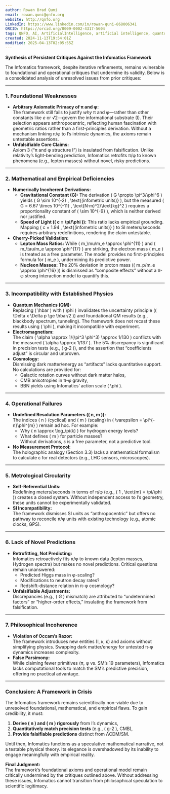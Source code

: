 ```yaml
---
author: Rowan Brad Quni
email: rowan.quni@qnfo.org
website: http://qnfo.org
LinkedIn: https://www.linkedin.com/in/rowan-quni-868006341
ORCID: https://orcid.org/0009-0002-4317-5604
tags: QNFO, AI, ArtificialIntelligence, artificial intelligence, quantum, physics, science, Einstein, QuantumMechanics, quantum mechanics, QuantumComputing, quantum computing, information, InformationTheory, information theory, InformationalUniverse, informational universe, informational universe hypothesis, IUH
created: 2024-11-13T19:54:01Z
modified: 2025-04-13T02:05:55Z
---
```

**Synthesis of Persistent Critiques Against the Infomatics Framework**  

The Infomatics framework, despite iterative refinements, remains vulnerable to foundational and operational critiques that undermine its validity. Below is a consolidated analysis of unresolved issues from prior critiques:

---

### **1. Foundational Weaknesses**  
- **Arbitrary Axiomatic Primacy of π and φ:**  
  The framework still fails to justify *why* π and φ—rather than other constants like *e* or √2—govern the informational substrate (I). Their selection appears anthropocentric, reflecting human fascination with geometric ratios rather than a first-principles derivation. Without a mechanism linking π/φ to I’s intrinsic dynamics, the axioms remain untestable assertions.  
- **Unfalsifiable Core Claims:**  
  Axiom 3 (“π and φ structure I”) is insulated from falsification. Unlike relativity’s light-bending prediction, Infomatics retrofits π/φ to known phenomena (e.g., lepton masses) without novel, risky predictions.  

---

### **2. Mathematical and Empirical Deficiencies**  
- **Numerically Incoherent Derivations:**  
  - **Gravitational Constant (G):** The derivation \( G \propto \pi^3/\phi^6 \) yields \( G \sim 10^{-2} \, \text{(infometric units)} \), but the measured \( G = 6.67 \times 10^{-11} \, \text{N·m}^2/\text{kg}^2 \) requires a proportionality constant of \( \sim 10^{-9} \), which is neither derived nor justified.  
  - **Speed of Light (\( c = \pi/\phi \)):** This ratio lacks empirical grounding. Mapping \( c = 1.94 \, \text{(infometric units)} \) to SI meters/seconds requires arbitrary redefinitions, rendering the claim untestable.  
- **Cherry-Picked Validation:**  
  - **Lepton Mass Ratios:** While \( m_\mu/m_e \approx \phi^{11} \) and \( m_\tau/m_e \approx \phi^{17} \) are striking, the electron mass \( m_e \) is treated as a free parameter. The model provides no first-principles formula for \( m_e \), undermining its predictive power.  
  - **Nucleon Masses:** The 20% deviation in proton mass (\( m_p/m_e \approx \phi^{16} \)) is dismissed as “composite effects” without a π-φ strong interaction model to quantify this.  

---

### **3. Incompatibility with Established Physics**  
- **Quantum Mechanics (QM):**  
  Replacing \( \hbar \) with \( \phi \) invalidates the uncertainty principle (\( \Delta x \Delta p \ge \hbar/2 \)) and foundational QM results (e.g., blackbody spectrum, tunneling). The framework does not recast these results using \( \phi \), making it incompatible with experiment.  
- **Electromagnetism:**  
  The claim \( \alpha \approx 1/(\pi^3 \phi^3) \approx 1/130 \) conflicts with the measured \( \alpha \approx 1/137 \). The 5% discrepancy is significant in precision tests (e.g., \( g-2 \)), and the assertion that “coefficients adjust” is circular and unproven.  
- **Cosmology:**  
  Dismissing dark matter/energy as “artifacts” lacks quantitative support. No calculations are provided for:  
  - Galactic rotation curves without dark matter halos,  
  - CMB anisotropies in π-φ gravity,  
  - BBN yields using Infomatics’ action scale \( \phi \).  

---

### **4. Operational Failures**  
- **Undefined Resolution Parameters (\( n, m \)):**  
  The indices \( n \) (cyclical) and \( m \) (scaling) in \( \varepsilon = \pi^{-n}\phi^{m} \) remain ad hoc. For example:  
  - Why \( n \approx \log_\pi(k) \) for hydrogen energy levels?  
  - What defines \( m \) for particle masses?  
  Without derivations, ε is a free parameter, not a predictive tool.  
- **No Measurement Protocol:**  
  The holographic analogy (Section 3.3) lacks a mathematical formalism to calculate ε for real detectors (e.g., LHC sensors, microscopes).  

---

### **5. Metrological Circularity**  
- **Self-Referential Units:**  
  Redefining meters/seconds in terms of π/φ (e.g., \( 1 \, \text{m} = \pi/\phi \)) creates a closed system. Without independent access to I’s geometry, these units cannot be experimentally validated.  
- **SI Incompatibility:**  
  The framework dismisses SI units as “anthropocentric” but offers no pathway to reconcile π/φ units with existing technology (e.g., atomic clocks, GPS).  

---

### **6. Lack of Novel Predictions**  
- **Retrofitting, Not Predicting:**  
  Infomatics retroactively fits π/φ to known data (lepton masses, Hydrogen spectra) but makes no novel predictions. Critical questions remain unanswered:  
  - Predicted Higgs mass in φ-scaling?  
  - Modifications to neutron decay rates?  
  - Redshift-distance relation in π-φ cosmology?  
- **Unfalsifiable Adjustments:**  
  Discrepancies (e.g., \( G \) mismatch) are attributed to “undetermined factors” or “higher-order effects,” insulating the framework from falsification.  

---

### **7. Philosophical Incoherence**  
- **Violation of Occam’s Razor:**  
  The framework introduces new entities (I, κ, ε) and axioms without simplifying physics. Swapping dark matter/energy for untested π-φ dynamics increases complexity.  
- **False Parsimony:**  
  While claiming fewer primitives (π, φ vs. SM’s 19 parameters), Infomatics lacks computational tools to match the SM’s predictive precision, offering no practical advantage.  

---

### **Conclusion: A Framework in Crisis**  
The Infomatics framework remains scientifically non-viable due to unresolved foundational, mathematical, and empirical flaws. To gain credibility, it must:  
1. **Derive \( n \) and \( m \) rigorously** from I’s dynamics,  
2. **Quantitatively match precision tests** (e.g., \( g-2 \), CMB),  
3. **Provide falsifiable predictions** distinct from ΛCDM/SM.  

Until then, Infomatics functions as a speculative mathematical narrative, not a testable physical theory. Its elegance is overshadowed by its inability to engage meaningfully with empirical reality.  

**Final Judgment:**  
The framework’s foundational axioms and operational model remain critically undermined by the critiques outlined above. Without addressing these issues, Infomatics cannot transition from philosophical speculation to scientific legitimacy.